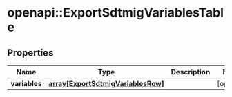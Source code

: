 # openapi::ExportSdtmigVariablesTable


## Properties
Name | Type | Description | Notes
------------ | ------------- | ------------- | -------------
**variables** | [**array[ExportSdtmigVariablesRow]**](ExportSdtmigVariablesRow.md) |  | [optional] 


